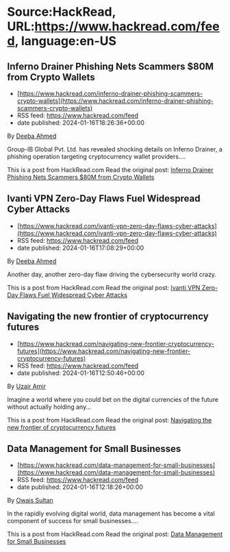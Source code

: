 # Source:HackRead, URL:https://www.hackread.com/feed, language:en-US

## Inferno Drainer Phishing Nets Scammers $80M from Crypto Wallets
 - [https://www.hackread.com/inferno-drainer-phishing-scammers-crypto-wallets](https://www.hackread.com/inferno-drainer-phishing-scammers-crypto-wallets)
 - RSS feed: https://www.hackread.com/feed
 - date published: 2024-01-16T18:26:36+00:00

<p>By <a href="https://www.hackread.com/author/deeba/" rel="nofollow">Deeba Ahmed</a></p>
<p>Group-IB Global Pvt. Ltd. has revealed shocking details on Inferno Drainer, a phishing operation targeting cryptocurrency wallet providers.&#8230;</p>
<p>This is a post from HackRead.com Read the original post: <a href="https://www.hackread.com/inferno-drainer-phishing-scammers-crypto-wallets/" rel="nofollow">Inferno Drainer Phishing Nets Scammers $80M from Crypto Wallets</a></p>

## Ivanti VPN Zero-Day Flaws Fuel Widespread Cyber Attacks
 - [https://www.hackread.com/ivanti-vpn-zero-day-flaws-cyber-attacks](https://www.hackread.com/ivanti-vpn-zero-day-flaws-cyber-attacks)
 - RSS feed: https://www.hackread.com/feed
 - date published: 2024-01-16T17:08:29+00:00

<p>By <a href="https://www.hackread.com/author/deeba/" rel="nofollow">Deeba Ahmed</a></p>
<p>Another day, another zero-day flaw driving the cybersecurity world crazy.</p>
<p>This is a post from HackRead.com Read the original post: <a href="https://www.hackread.com/ivanti-vpn-zero-day-flaws-cyber-attacks/" rel="nofollow">Ivanti VPN Zero-Day Flaws Fuel Widespread Cyber Attacks</a></p>

## Navigating the new frontier of cryptocurrency futures
 - [https://www.hackread.com/navigating-new-frontier-cryptocurrency-futures](https://www.hackread.com/navigating-new-frontier-cryptocurrency-futures)
 - RSS feed: https://www.hackread.com/feed
 - date published: 2024-01-16T12:50:46+00:00

<p>By <a href="https://www.hackread.com/author/uzair/" rel="nofollow">Uzair Amir</a></p>
<p>Imagine a world where you could bet on the digital currencies of the future without actually holding any&#8230;</p>
<p>This is a post from HackRead.com Read the original post: <a href="https://www.hackread.com/navigating-new-frontier-cryptocurrency-futures/" rel="nofollow">Navigating the new frontier of cryptocurrency futures</a></p>

## Data Management for Small Businesses
 - [https://www.hackread.com/data-management-for-small-businesses](https://www.hackread.com/data-management-for-small-businesses)
 - RSS feed: https://www.hackread.com/feed
 - date published: 2024-01-16T12:18:26+00:00

<p>By <a href="https://www.hackread.com/author/owais/" rel="nofollow">Owais Sultan</a></p>
<p>In the rapidly evolving digital world, data management has become a vital component of success for small businesses.&#8230;</p>
<p>This is a post from HackRead.com Read the original post: <a href="https://www.hackread.com/data-management-for-small-businesses/" rel="nofollow">Data Management for Small Businesses</a></p>

